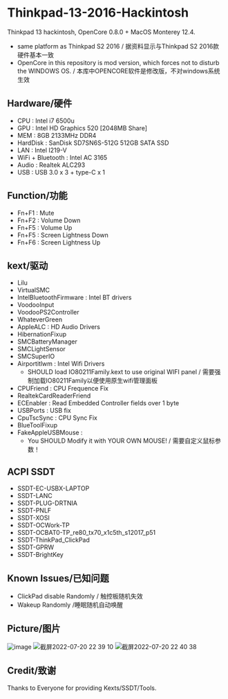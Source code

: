 # Thinkpad-13-2016-Hackintosh
Thinkpad 13 hackintosh, OpenCore 0.8.0 + MacOS Monterey 12.4.
- same platform as Thinkpad S2 2016 / 据资料显示与Thinkpad S2 2016款硬件基本一致
- OpenCore in this repository is mod version, which forces not to disturb the WINDOWS OS. / 本库中OPENCORE软件是修改版，不对windows系统生效
## Hardware/硬件
- CPU : Intel i7 6500u 
- GPU : Intel HD Graphics 520 [2048MB Share]
- MEM : 8GB 2133MHz DDR4
- HardDisk : SanDisk SD7SN6S-512G 512GB SATA SSD
- LAN : Intel I219-V
- WiFi + Bluetooth : Intel AC 3165
- Audio : Realtek ALC293
- USB : USB 3.0 x 3 + type-C x 1
## Function/功能
- Fn+F1 : Mute
- Fn+F2 : Volume Down
- Fn+F5 : Volume Up
- Fn+F5 : Screen Lightness Down
- Fn+F6 : Screen Lightness Up
## kext/驱动
- Lilu
- VirtualSMC
- IntelBluetoothFirmware : Intel BT drivers
- VoodooInput
- VoodooPS2Controller
- WhateverGreen
- AppleALC : HD Audio Drivers
- HibernationFixup 
- SMCBatteryManager
- SMCLightSensor
- SMCSuperIO
- Airportitlwm : Intel Wifi Drivers 
    * SHOULD load IO80211Family.kext to use original WIFI panel / 需要强制加载IO80211Family以便使用原生wifi管理面板
- CPUFriend : CPU Frequence Fix
- RealtekCardReaderFriend
- ECEnabler : Read Embedded Controller fields over 1 byte
- USBPorts : USB fix
- CpuTscSync : CPU Sync Fix
- BlueToolFixup
- FakeAppleUSBMouse : 
    * You SHOULD Modify it with YOUR OWN MOUSE! / 需要自定义鼠标参数！
## ACPI SSDT
- SSDT-EC-USBX-LAPTOP
- SSDT-LANC
- SSDT-PLUG-DRTNIA
- SSDT-PNLF
- SSDT-XOSI
- SSDT-OCWork-TP
- SSDT-OCBAT0-TP_re80_tx70_x1c5th_s12017_p51
- SSDT-ThinkPad_ClickPad
- SSDT-GPRW
- SSDT-BrightKey
## Known Issues/已知问题
- ClickPad disable Randomly / 触控板随机失效
- Wakeup Randomly /睡眠随机自动唤醒
## Picture/图片
![image](https://user-images.githubusercontent.com/34964159/180008550-e4b2968a-17e3-41a3-88f0-5dad44318e0e.png)
![截屏2022-07-20 22 39 10](https://user-images.githubusercontent.com/34964159/180010623-6acf1e4c-fef6-4a15-bc48-64a40609af0b.png)
![截屏2022-07-20 22 40 38](https://user-images.githubusercontent.com/34964159/180010827-58618811-0a7e-4f2d-a68c-c8785108a664.png)

## Credit/致谢
Thanks to Everyone for providing Kexts/SSDT/Tools.
